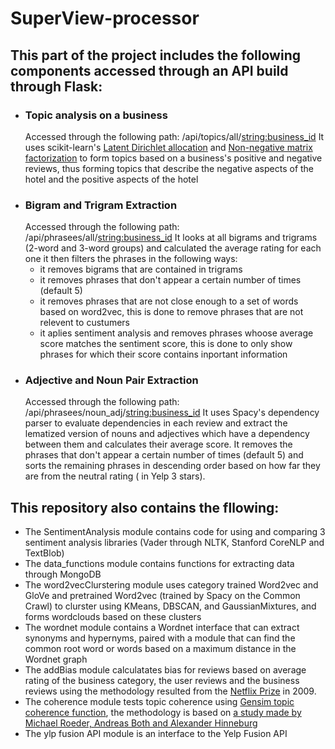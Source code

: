 # SuperView-processor

## This part of the project includes the following components accessed through an API build through Flask:
- ### Topic analysis on a business
  Accessed through the following path:
  /api/topics/all/<string:business_id>
  It uses scikit-learn's [Latent Dirichlet allocation](https://en.wikipedia.org/wiki/Latent_Dirichlet_allocation) and [Non-negative matrix factorization](http://scikit-learn.org/stable/modules/generated/sklearn.decomposition.NMF.html) to form topics based on a business's positive and negative reviews, thus forming topics that describe the negative aspects of the hotel and the positive aspects of the hotel
- ### Bigram and Trigram Extraction
  Accessed through the following path:
  /api/phrasees/all/<string:business_id>
  It looks at all bigrams and trigrams (2-word and 3-word groups) and calculated the average rating for each one it then filters the phrases in the following ways:
  - it removes bigrams that are contained in trigrams
  - it removes phrases that don't appear a certain number of times (default 5)
  - it removes phrases that are not close enough to a set of words based on word2vec, this is done to remove phrases that are not relevent to custumers
  - it aplies sentiment analysis and removes phrases whoose average score matches the sentiment score, this is done to only show phrases for which their score contains inportant information
- ### Adjective and Noun Pair Extraction
  Accessed through the following path:
  /api/phrasees/noun_adj/<string:business_id>
  It uses Spacy's dependency parser to evaluate dependencies in each review and extract the lematized version of nouns and adjectives which have a dependency between them and calculates their average score. It removes the phrases that don't appear a certain number of times (default 5) and sorts the remaining phrases in descending order based on how far they are from the neutral rating ( in Yelp 3 stars).
  
 ## This repository also contains the fllowing:
  - The SentimentAnalysis module contains code for using and comparing 3 sentiment analysis libraries (Vader through NLTK, Stanford CoreNLP and TextBlob)
  - The data_functions module contains functions for extracting data through MongoDB
  - The word2vecClurstering module uses category trained Word2vec and GloVe and pretrained Word2vec (trained by Spacy on the Common Crawl) to clurster using KMeans, DBSCAN, and GaussianMixtures, and forms wordclouds based on these clusters
  - The wordnet module contains a Wordnet interface that can extract synonyms and hypernyms, paired with a module that can find the common root word or words based on a maximum distance in the Wordnet graph
  - The addBias module calculatates bias for reviews based on average rating of the business category, the user reviews and the business reviews using the methodology resulted from the [Netflix Prize](http://blog.echen.me/2011/10/24/winning-the-netflix-prize-a-summary/) in 2009.
  - The coherence module tests topic coherence using [Gensim topic coherence function](https://radimrehurek.com/gensim/models/coherencemodel.html), the methodology is based on [a study made by Michael Roeder, Andreas Both and Alexander Hinneburg](http://svn.aksw.org/papers/2015/WSDM_Topic_Evaluation/public.pdf)
  - The ylp fusion API module is an interface to the Yelp Fusion API
